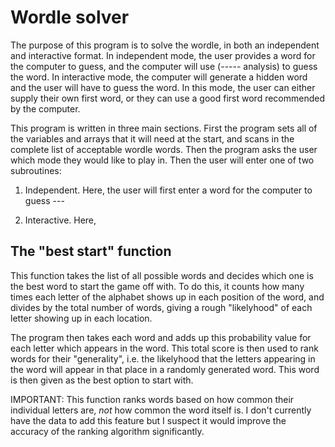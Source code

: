 # Wordle solver #

The purpose of this program is to solve the wordle, in both
an independent and interactive format. In independent mode, the 
user provides a word for the computer to guess, and the computer 
will use (----- analysis) to guess the word. In interactive mode,
the computer will generate a hidden word and the user will have to 
guess the word. In this mode, the user can either supply their own 
first word, or they can use a good first word recommended by the 
computer.

This program is written in three main sections. First the program sets 
all of the variables and arrays that it will need at the start, and scans 
in the complete list of acceptable wordle words. Then the program asks the 
user which mode they would like to play in. Then the user will enter one 
of two subroutines:

1. Independent. Here, the user will first enter a word for the computer to 
guess ---

2. Interactive. Here, 

## The "best start" function ##

This function takes the list of all possible words and decides 
which one is the best word to start the game off with. To do this, 
it counts how many times each letter of the alphabet shows up in 
each position of the word, and divides by the total number of words, 
giving a rough "likelyhood" of each letter showing up in each location.

The program then takes each word and adds up this probability value for 
each letter which appears in the word. This total score is then used to 
rank words for their "generality", i.e. the likelyhood that the letters 
appearing in the word will appear in that place in a randomly generated 
word. This word is then given as the best option to start with.

IMPORTANT: This function ranks words based on how common their individual 
letters are, *not* how common the word itself is. I don't currently have 
the data to add this feature but I suspect it would improve the accuracy 
of the ranking algorithm significantly.